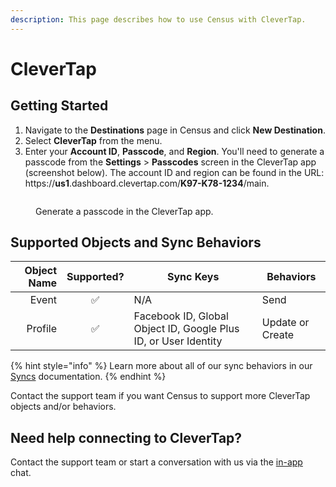 ```yaml
---
description: This page describes how to use Census with CleverTap.
---
```


# CleverTap

## Getting Started

1. Navigate to the **Destinations** page in Census and click **New Destination**.
2. Select **CleverTap** from the menu.
3. Enter your **Account ID**, **Passcode**, and **Region**. You'll need to generate a passcode from the **Settings** > **Passcodes** screen in the CleverTap app (screenshot below). The account ID and region can be found in the URL: https://**us1**.dashboard.clevertap.com/**K97-K78-1234**/main.

<figure><img src="../.gitbook/assets/clevertap.png" alt=""><figcaption><p>Generate a passcode in the CleverTap app.</p></figcaption></figure>

## Supported Objects and Sync Behaviors <a href="#supported-objects-and-sync-behaviors" id="supported-objects-and-sync-behaviors"></a>

| **Object Name** | **Supported?** | **Sync Keys**                                                   | **Behaviors**    |
| --------------: | :------------: | --------------------------------------------------------------- | ---------------- |
|           Event |        ✅       | N/A                                                             | Send             |
|         Profile |        ✅       | Facebook ID, Global Object ID, Google Plus ID, or User Identity | Update or Create |

{% hint style="info" %}
Learn more about all of our sync behaviors in our [Syncs](../syncs/overview.md) documentation.
{% endhint %}

Contact the support team if you want Census to support more CleverTap objects and/or behaviors.

## Need help connecting to CleverTap?

Contact the support team or start a conversation with us via the [in-app](https://app.getcensus.com) chat.
